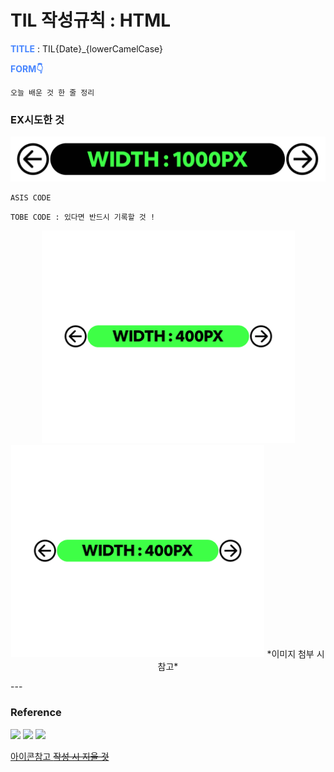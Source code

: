 # TIL 작성규칙 : HTML

**<span style="color:#4886FF">TITLE</span>** : TIL{Date}_{lowerCamelCase}



**<span style="color:#4886FF">FORM👇</span>** 

```
오늘 배운 것 한 줄 정리 
```

### **EX시도한 것**
![ex_image](./asset/image/ex_image.png)


```
ASIS CODE
```

```
TOBE CODE : 있다면 반드시 기록할 것 !
```

<p align="center">
  <img src="./asset/image/ex_image2.png" width="405" />
  <img src="./asset/image/ex_image2.png" width="405" />
  *이미지 첨부 시 참고*
</p>
---

### **Reference**
<a href="https://www.notion.so/miniyoon/Minhee-Yoon-deca2ff59d4345119eed55b1ecb2d53a">
<img src="https://img.shields.io/badge/참고한 글의 출처와 링크 표기-000000?style=flat-square&logo=Notion&logoColor=white&link="/></a>

<a href="">
<img src="https://img.shields.io/badge/참고한 글의 출처와 링크 표기-4886FF?style=flat-square&logo=Facebook&logoColor=white&link="/></a>

<a href="">
<img src="https://img.shields.io/badge/참고한 글의 출처와 링크 표기-FF5700?style=flat-square&logo=Bloglovin&logoColor=white&link="/></a>

[아이콘참고 ~~작성 시 지울 것~~ ](https://simpleicons.org/)

